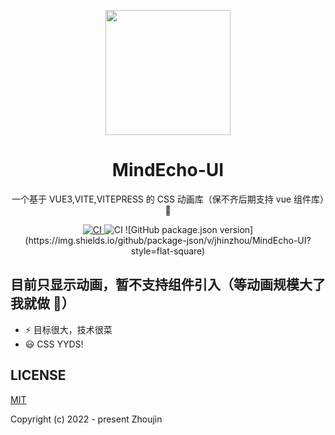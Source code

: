 <p align="center">
<img src="https://github.com/jhinzhou/MindEcho-UI/blob/master/docs/public/logo2.png" style="width:200px;" />
</p>
<h1 align="center">MindEcho-UI</h1>

<p align="center">
一个基于 VUE3,VITE,VITEPRESS 的 CSS 动画库（保不齐后期支持 vue 组件库）🧐
</p>
<p align="center">
  <a href="https://github.com/jhinzhou/MindEcho-UI/actions/workflows/main.yml">
  <img src="https://github.com/jhinzhou/MindEcho-UI/actions/workflows/main.yml/badge.svg?branch=master" alt="CI" style="max-width: 100%;">
  </a>
  <img src="https://img.shields.io/github/license/jhinzhou/MindEcho-UI" alt="CI" style="max-width: 100%;">
  ![GitHub package.json version](https://img.shields.io/github/package-json/v/jhinzhou/MindEcho-UI?style=flat-square)
</p>

## 目前只显示动画，暂不支持组件引入（等动画规模大了我就做 🧐）

- ⚡️ 目标很大，技术很菜
- 😃 CSS YYDS!

## LICENSE

[MIT](./LICENSE)

Copyright (c) 2022 - present Zhoujin
